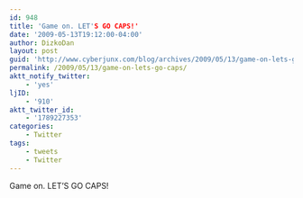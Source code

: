 ```yaml
---
id: 948
title: 'Game on. LET'S GO CAPS!'
date: '2009-05-13T19:12:00-04:00'
author: DizkoDan
layout: post
guid: 'http://www.cyberjunx.com/blog/archives/2009/05/13/game-on-lets-go-caps/'
permalink: /2009/05/13/game-on-lets-go-caps/
aktt_notify_twitter:
    - 'yes'
ljID:
    - '910'
aktt_twitter_id:
    - '1789227353'
categories:
    - Twitter
tags:
    - tweets
    - Twitter
---
```


Game on. LET’S GO CAPS!